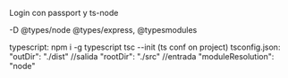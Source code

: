 Login con passport y ts-node

-D @types/node @types/express, @typesmodules

typescript:
    npm i -g typescript
    tsc --init (ts conf on project)
    tsconfig.json:
        "outDir": "./dist" //salida
        "rootDir": "./src" //entrada
        "moduleResolution": "node"